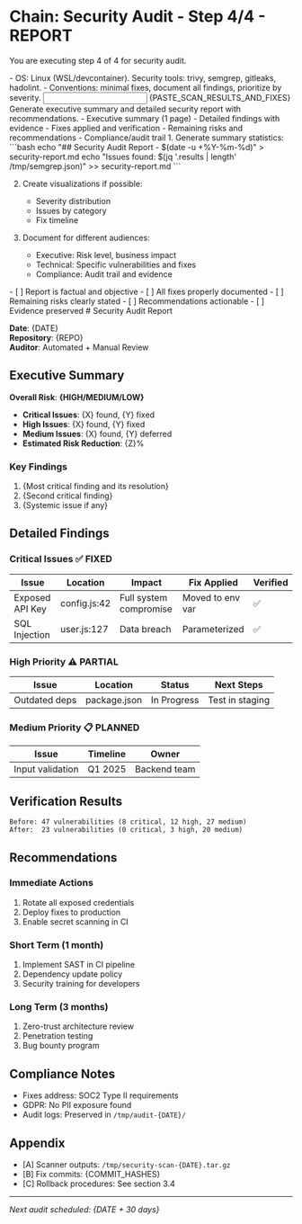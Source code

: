 # Chain: Security Audit - Step 4/4 - REPORT

You are executing step 4 of 4 for security audit.

<context>
- OS: Linux (WSL/devcontainer). Security tools: trivy, semgrep, gitleaks, hadolint.
- Conventions: minimal fixes, document all findings, prioritize by severity.
</context>

<input>
{PASTE_SCAN_RESULTS_AND_FIXES}
</input>

<goal>
Generate executive summary and detailed security report with recommendations.
</goal>

<plan>
- Executive summary (1 page)
- Detailed findings with evidence
- Fixes applied and verification
- Remaining risks and recommendations
- Compliance/audit trail
</plan>

<work>
1. Generate summary statistics:
   ```bash
   echo "## Security Audit Report - $(date -u +%Y-%m-%d)" > security-report.md
   echo "Issues found: $(jq '.results | length' /tmp/semgrep.json)" >> security-report.md
   ```

2. Create visualizations if possible:
   - Severity distribution
   - Issues by category
   - Fix timeline

3. Document for different audiences:
   - Executive: Risk level, business impact
   - Technical: Specific vulnerabilities and fixes
   - Compliance: Audit trail and evidence
</work>

<review>
- [ ] Report is factual and objective
- [ ] All fixes properly documented
- [ ] Remaining risks clearly stated
- [ ] Recommendations actionable
- [ ] Evidence preserved
</review>

<handoff>
<report>
# Security Audit Report

**Date**: {DATE}  
**Repository**: {REPO}  
**Auditor**: Automated + Manual Review

## Executive Summary

**Overall Risk**: **{HIGH/MEDIUM/LOW}**

- **Critical Issues**: {X} found, {Y} fixed
- **High Issues**: {X} found, {Y} fixed  
- **Medium Issues**: {X} found, {Y} deferred
- **Estimated Risk Reduction**: {Z}%

### Key Findings
1. {Most critical finding and its resolution}
2. {Second critical finding}
3. {Systemic issue if any}

## Detailed Findings

### Critical Issues ✅ FIXED
| Issue | Location | Impact | Fix Applied | Verified |
|-------|----------|---------|------------|----------|
| Exposed API Key | config.js:42 | Full system compromise | Moved to env var | ✅ |
| SQL Injection | user.js:127 | Data breach | Parameterized | ✅ |

### High Priority ⚠️ PARTIAL
| Issue | Location | Status | Next Steps |
|-------|----------|---------|------------|
| Outdated deps | package.json | In Progress | Test in staging |

### Medium Priority 📋 PLANNED
| Issue | Timeline | Owner |
|-------|----------|-------|
| Input validation | Q1 2025 | Backend team |

## Verification Results
```
Before: 47 vulnerabilities (8 critical, 12 high, 27 medium)
After:  23 vulnerabilities (0 critical, 3 high, 20 medium)
```

## Recommendations

### Immediate Actions
1. Rotate all exposed credentials
2. Deploy fixes to production
3. Enable secret scanning in CI

### Short Term (1 month)
1. Implement SAST in CI pipeline
2. Dependency update policy
3. Security training for developers

### Long Term (3 months)
1. Zero-trust architecture review
2. Penetration testing
3. Bug bounty program

## Compliance Notes
- Fixes address: SOC2 Type II requirements
- GDPR: No PII exposure found
- Audit logs: Preserved in `/tmp/audit-{DATE}/`

## Appendix
- [A] Scanner outputs: `/tmp/security-scan-{DATE}.tar.gz`
- [B] Fix commits: {COMMIT_HASHES}
- [C] Rollback procedures: See section 3.4

---
*Next audit scheduled: {DATE + 30 days}*
</report>
</handoff>